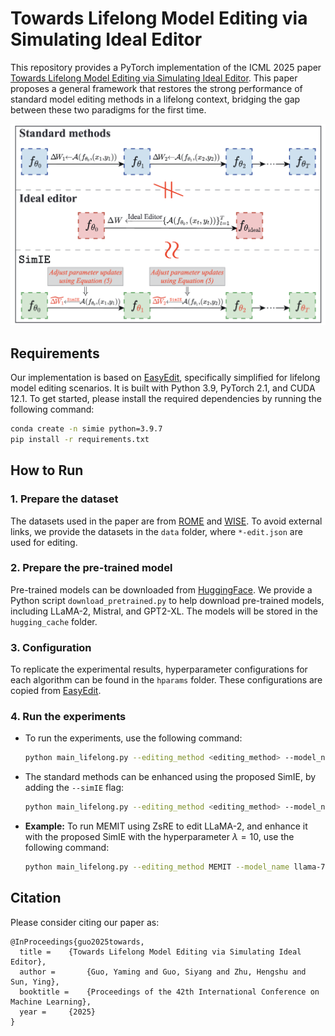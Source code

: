 # Towards Lifelong Model Editing via Simulating Ideal Editor
This repository provides a PyTorch implementation of the ICML 2025 paper [Towards Lifelong Model Editing via Simulating Ideal Editor](https://icml.cc/virtual/2025/poster/45062). This paper proposes a general framework that restores the strong performance of standard model editing methods in a lifelong context, bridging the gap between these two paradigms for the first time.

![Illustration of SimIE, which enables the post-edit model to closely approximate the ideal state achieved by the ideal editor.](figures/SimIE.png)

## Requirements
Our implementation is based on [EasyEdit](https://github.com/zjunlp/EasyEdit), specifically simplified for lifelong model editing scenarios. It is built with Python 3.9, PyTorch 2.1, and CUDA 12.1. To get started, please install the required dependencies by running the following command:
```bash
conda create -n simie python=3.9.7
pip install -r requirements.txt
```

## How to Run

### 1. Prepare the dataset
The datasets used in the paper are from [ROME](https://arxiv.org/pdf/2202.05262) and [WISE](https://arxiv.org/pdf/2405.14768). To avoid external links, we provide the datasets in the `data` folder, where `*-edit.json` are used for editing.

### 2. Prepare the pre-trained model
Pre-trained models can be downloaded from [HuggingFace](https://huggingface.co/models). We provide a Python script `download_pretrained.py` to help download pre-trained models, including LLaMA-2, Mistral, and GPT2-XL. The models will be stored in the `hugging_cache` folder.

### 3. Configuration
To replicate the experimental results, hyperparameter configurations for each algorithm can be found in the `hparams` folder. These configurations are copied from [EasyEdit](https://github.com/zjunlp/EasyEdit).

### 4. Run the experiments
- To run the experiments, use the following command:
    ```bash
    python main_lifelong.py --editing_method <editing_method> --model_name <model_name> --data_type <data_type>
    ```
- The standard methods can be enhanced using the proposed SimIE, by adding the `--simIE` flag:
    ```bash
    python main_lifelong.py --editing_method <editing_method> --model_name <model_name> --data_type <data_type> --simIE
    ```
- **Example:** To run MEMIT using ZsRE to edit LLaMA-2, and enhance it with the proposed SimIE with the hyperparameter $\lambda=10$, use the following command:
    ```bash
    python main_lifelong.py --editing_method MEMIT --model_name llama-7b --data_type ZsRE --simIE --lamHyper 10
    ```

## Citation
Please consider citing our paper as:
```
@InProceedings{guo2025towards,
  title = 	 {Towards Lifelong Model Editing via Simulating Ideal Editor},
  author =       {Guo, Yaming and Guo, Siyang and Zhu, Hengshu and Sun, Ying},
  booktitle = 	 {Proceedings of the 42th International Conference on Machine Learning},
  year = 	 {2025}
}
```